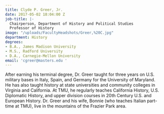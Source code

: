 ```yaml
---
title: Clyde P. Greer, Jr.
date: 2017-05-02 18:04:00 Z
job-title: |-
  Chairperson, Department of History and Political Studies
  Professor of History
image: "/uploads/FacultyHeadshots/Greer,%20C.jpg"
department: History
degrees:
- B.A., James Madison University
- M.S., Radford University
- D.A., Carnegie-Mellon University
email: 'cgreer@masters.edu '
---
```


After earning his terminal degree, Dr. Greer taught for three years on U.S. military bases in Italy, Spain, and Germany for the University of Maryland. He has also taught history at state universities and community colleges in Virginia and California. At TMU, he regularly teaches California History, U.S. Diplomatic History, and upper division courses in 20th Century U.S. and European History. Dr. Greer and his wife, Bonnie (who teaches Italian part-time at TMU), live in the mountains of the Frazier Park area.